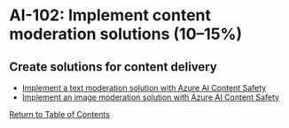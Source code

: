 # AI-102: Implement content moderation solutions (10–15%)

## Create solutions for content delivery
* [Implement a text moderation solution with Azure AI Content Safety](https://learn.microsoft.com/en-us/azure/ai-services/content-safety/quickstart-text)
* [Implement an image moderation solution with Azure AI Content Safety](https://learn.microsoft.com/en-us/azure/ai-services/content-safety/quickstart-image)

[Return to Table of Contents](README.md)